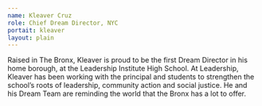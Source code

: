 ```yaml
---
name: Kleaver Cruz
role: Chief Dream Director, NYC 
portait: kleaver
layout: plain
---
```


Raised in The Bronx, Kleaver is proud to be the first Dream Director in his home borough, at the Leadership Institute High School. At Leadership, Kleaver has been working with the principal and students to strengthen the school’s roots of leadership, community action and social justice. He and his Dream Team are reminding the world that the Bronx has a lot to offer. 